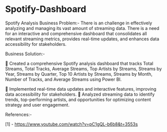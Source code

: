# Spotify-Dashboard


Spotify Analysis 
Business Problem:- 
There is an challenge in effectively analyzing and managing its vast amount of streaming data. There is a need for an interactive and comprehensive dashboard that consolidates all relevant streaming metrics, provides real-time updates, and enhances data accessibility for stakeholders.

Business Solution:-

 Created a comprehensive Spotify analysis dashboard that tracks Total Streams, Total Tracks, Average Streams, Top Artists by Streams, Streams by Year, Streams by Quarter, Top 10 Artists by Streams, Streams by Month, Number of Tracks, and Average Streams using Power BI. 

 Implemented real-time data updates and interactive features, improving data accessibility for stakeholders.  Analyzed streaming data to identify trends, top-performing artists, and opportunities for optimizing content strategy and user engagement.

References:- 

[1] - https://www.youtube.com/watch?v=pC1gQL-b6b8&t=3553s
